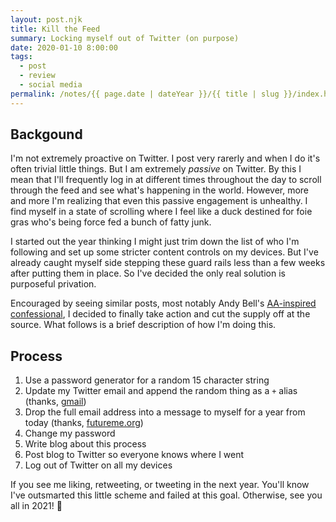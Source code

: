 ```yaml
---
layout: post.njk
title: Kill the Feed
summary: Locking myself out of Twitter (on purpose)
date: 2020-01-10 8:00:00
tags:
  - post
  - review
  - social media
permalink: /notes/{{ page.date | dateYear }}/{{ title | slug }}/index.html
---
```


## Backgound

I'm not extremely proactive on Twitter. I post very rarerly and when I do it's often trivial little things. But I am extremely _passive_ on Twitter. By this I mean that I'll frequently log in at different times throughout the day to scroll through the feed and see what's happening in the world. However, more and more I'm realizing that even this passive engagement is unhealthy. I find myself in a state of scrolling where I feel like a duck destined for foie gras who's being force fed a bunch of fatty junk. 

I started out the year thinking I might just trim down the list of who I'm following and set up some stricter content controls on my devices. But I've already caught myself side stepping these guard rails less than a few weeks after putting them in place. So I've decided the only real solution is purposeful privation.

Encouraged by seeing similar posts, most notably Andy Bell's [AA-inspired confessional](https://hankchizljaw.com/wrote/hello-i'm-andy-and-i'm-addicted-to-twitter/), I decided to finally take action and cut the supply off at the source. What follows is a brief description of how I'm doing this.

## Process

1. Use a password generator for a random 15 character string
2. Update my Twitter email and append the random thing as a `+` alias (thanks, [gmail](https://gizmodo.com/how-to-use-the-infinite-number-of-email-addresses-gmail-1609458192))
3. Drop the full email address into a message to myself for a year from today (thanks, [futureme.org](https://www.futureme.org))
4. Change my password
5. Write blog about this process
6. Post blog to Twitter so everyone knows where I went
7. Log out of Twitter on all my devices

If you see me liking, retweeting, or tweeting in the next year. You'll know I've outsmarted this little scheme and failed at this goal. Otherwise, see you all in 2021! 👋